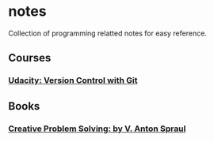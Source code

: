 # notes
Collection of programming relatted notes for easy reference.

## Courses
### [Udacity: Version Control with Git](git-version-control.md)


## Books

### [Creative Problem Solving: by V. Anton Spraul](creative-problem-solving.md)